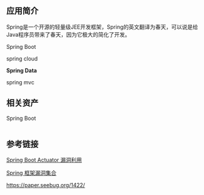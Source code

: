 ## 应用简介

Spring是一个开源的轻量级JEE开发框架，Spring的英文翻译为春天，可以说是给Java程序员带来了春天，因为它极大的简化了开发。

Spring Boot

spring cloud

**Spring Data**

spring mvc

## 相关资产

Spring Boot

```http

```

## 参考链接

[Spring Boot Actuator 漏洞利用](https://www.jianshu.com/p/8c18f1e05c94)

[Spring 框架漏洞集合](https://misakikata.github.io/2020/04/Spring-%E6%A1%86%E6%9E%B6%E6%BC%8F%E6%B4%9E%E9%9B%86%E5%90%88/)

https://paper.seebug.org/1422/